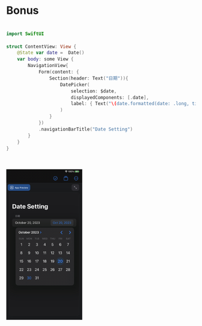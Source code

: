 <h1>Bonus</h1>
    
```swift

import SwiftUI

struct ContentView: View {
    @State var date =  Date()
    var body: some View {
        NavigationView{
            Form(content: {
                Section(header: Text("日期")){
                    DatePicker(
                        selection: $date,
                        displayedComponents: [.date],
                        label: { Text("\(date.formatted(date: .long, time: .omitted))") }
                    )
                }
            })
            .navigationBarTitle("Date Setting")
        }
    }
}

    
```

<img width="40%"  src="https://github.com/29Jonathan/iosApp/blob/7341b02b07043f224dc607588a7cc467fe9baf76/A316B403-2A68-485A-9325-57CC65A64ADC.jpeg">
